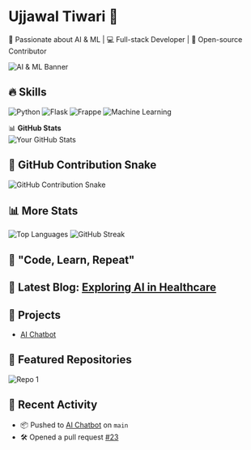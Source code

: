 # Ujjawal Tiwari 👋

🚀 Passionate about AI & ML | 💻 Full-stack Developer | 🎨 Open-source Contributor

![AI & ML Banner](https://64.media.tumblr.com/db6428bb3fbd388029bf04de96f07c06/tumblr_inline_pjzy8pLMK21qlo3lt_400.gifv)

## 🔥 Skills
![Python](https://img.shields.io/badge/-Python-blue?style=flat&logo=python) ![Flask](https://img.shields.io/badge/-Flask-blue?style=flat&logo=flask) ![Frappe](https://img.shields.io/badge/-Frappe-blue?style=flat&logo=frappe) ![Machine Learning](https://img.shields.io/badge/-Machine%20Learning-blue?style=flat)

📊 **GitHub Stats**  
![Your GitHub Stats](https://github-readme-stats.vercel.app/api?username=Ujjawal-tiwari&show_icons=true&theme=radical)

## 🐍 GitHub Contribution Snake
![GitHub Contribution Snake](https://github.com/Ujjawal-tiwari/Ujjawal-tiwari/blob/output/github-contribution-grid-snake.svg)

## 📊 More Stats
![Top Languages](https://github-readme-stats.vercel.app/api/top-langs/?username=Ujjawal-tiwari&layout=compact)
![GitHub Streak](https://github-readme-streak-stats.herokuapp.com/?user=Ujjawal-tiwari&theme=dark)

## 🎯 "Code, Learn, Repeat"

## 📝 Latest Blog: [Exploring AI in Healthcare](https://medium.com/@ujjawaltiwari/exploring-ai-in-healthcare-123456789)

## 📂 Projects
- [AI Chatbot](https://github.com/Ujjawal-tiwari/AI-Chatbot)

## 🌟 Featured Repositories
![Repo 1](https://img.shields.io/badge/AI_Chatbot-blue?style=flat&logo=github)

## 🔄 Recent Activity
- 📦 Pushed to [AI Chatbot](https://github.com/Ujjawal-tiwari/AI-Chatbot) on `main`
- 🛠️ Opened a pull request [#23](https://github.com/Ujjawal-tiwari/React-Weather-App/pull/23)
